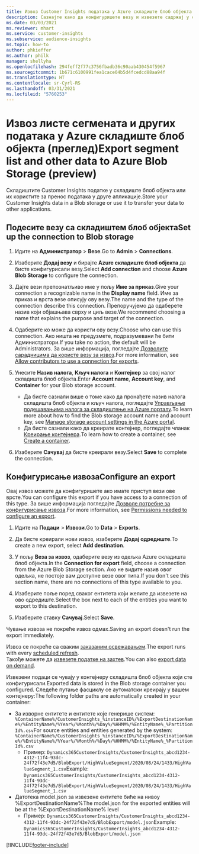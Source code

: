 ```yaml
---
title: Извоз Customer Insights података у Azure складиште блоб објекта
description: Сазнајте како да конфигуришете везу и извезете садржај у складиште блоб објекта.
ms.date: 03/03/2021
ms.reviewer: mhart
ms.service: customer-insights
ms.subservice: audience-insights
ms.topic: how-to
author: phkieffer
ms.author: philk
manager: shellyha
ms.openlocfilehash: 294feff2f77c3756fbadb36c90aab430454f5967
ms.sourcegitcommit: 1b671c6100991fea1cace04b5d4fcedcd88aa94f
ms.translationtype: HT
ms.contentlocale: sr-Cyrl-RS
ms.lasthandoff: 03/31/2021
ms.locfileid: "5760253"
---
```

# <a name="export-segment-list-and-other-data-to-azure-blob-storage-preview"></a><span data-ttu-id="fbbcc-103">Извоз листе сегмената и других података у Azure складиште блоб објекта (преглед)</span><span class="sxs-lookup"><span data-stu-id="fbbcc-103">Export segment list and other data to Azure Blob Storage (preview)</span></span>

<span data-ttu-id="fbbcc-104">Складиштите Customer Insights податке у складиште блоб објекта или их користите за пренос података у друге апликације.</span><span class="sxs-lookup"><span data-stu-id="fbbcc-104">Store your Customer Insights data in a Blob storage or use it to transfer your data to other applications.</span></span>

## <a name="set-up-the-connection-to-blob-storage"></a><span data-ttu-id="fbbcc-105">Подесите везу са складиштем блоб објекта</span><span class="sxs-lookup"><span data-stu-id="fbbcc-105">Set up the connection to Blob storage</span></span>

1. <span data-ttu-id="fbbcc-106">Идите на **Администратор** > **Везе**.</span><span class="sxs-lookup"><span data-stu-id="fbbcc-106">Go to **Admin** > **Connections**.</span></span>

1. <span data-ttu-id="fbbcc-107">Изаберите **Додај везу** и бирајте **Azure складиште блоб објекта** да бисте конфигурисали везу.</span><span class="sxs-lookup"><span data-stu-id="fbbcc-107">Select **Add connection** and choose **Azure Blob Storage** to configure the connection.</span></span>

1. <span data-ttu-id="fbbcc-108">Дајте вези препознатљиво име у пољу **Име за приказ**.</span><span class="sxs-lookup"><span data-stu-id="fbbcc-108">Give your connection a recognizable name in the **Display name** field.</span></span> <span data-ttu-id="fbbcc-109">Име за приказ и врста везе описују ову везу.</span><span class="sxs-lookup"><span data-stu-id="fbbcc-109">The name and the type of the connection describe this connection.</span></span> <span data-ttu-id="fbbcc-110">Препоручујемо да одаберете назив који објашњава сврху и циљ везе.</span><span class="sxs-lookup"><span data-stu-id="fbbcc-110">We recommend choosing a name that explains the purpose and target of the connection.</span></span>

1. <span data-ttu-id="fbbcc-111">Одаберите ко може да користи ову везу.</span><span class="sxs-lookup"><span data-stu-id="fbbcc-111">Choose who can use this connection.</span></span> <span data-ttu-id="fbbcc-112">Ако ништа не предузмете, подразумевани ће бити Администратори.</span><span class="sxs-lookup"><span data-stu-id="fbbcc-112">If you take no action, the default will be Administrators.</span></span> <span data-ttu-id="fbbcc-113">За више информација, погледајте [Дозволите сарадницима да користе везу за извоз](connections.md#allow-contributors-to-use-a-connection-for-exports).</span><span class="sxs-lookup"><span data-stu-id="fbbcc-113">For more information, see [Allow contributors to use a connection for exports](connections.md#allow-contributors-to-use-a-connection-for-exports).</span></span>

1. <span data-ttu-id="fbbcc-114">Унесите **Назив налога**, **Кључ налога** и **Контејнер** за свој налог складишта блоб објекта.</span><span class="sxs-lookup"><span data-stu-id="fbbcc-114">Enter **Account name**, **Account key**, and **Container** for your Blob storage account.</span></span>
    - <span data-ttu-id="fbbcc-115">Да бисте сазнали више о томе како да пронађете назив налога складишта блоб објекта и кључ налога, погледајте [Управљање подешавањима налога за складиштење на Azure порталу](/azure/storage/common/storage-account-manage).</span><span class="sxs-lookup"><span data-stu-id="fbbcc-115">To learn more about how to find the Blob storage account name and account key, see [Manage storage account settings in the Azure portal](/azure/storage/common/storage-account-manage).</span></span>
    - <span data-ttu-id="fbbcc-116">Да бисте сазнали како да креирате контејнер, погледајте чланак [Креирање контејнера](/azure/storage/blobs/storage-quickstart-blobs-portal#create-a-container).</span><span class="sxs-lookup"><span data-stu-id="fbbcc-116">To learn how to create a container, see [Create a container](/azure/storage/blobs/storage-quickstart-blobs-portal#create-a-container).</span></span>

1. <span data-ttu-id="fbbcc-117">Изаберите **Сачувај** да бисте креирали везу.</span><span class="sxs-lookup"><span data-stu-id="fbbcc-117">Select **Save** to complete the connection.</span></span> 

## <a name="configure-an-export"></a><span data-ttu-id="fbbcc-118">Конфигурисање извоза</span><span class="sxs-lookup"><span data-stu-id="fbbcc-118">Configure an export</span></span>

<span data-ttu-id="fbbcc-119">Овај извоз можете да конфигуришете ако имате приступ вези ове врсте.</span><span class="sxs-lookup"><span data-stu-id="fbbcc-119">You can configure this export if you have access to a connection of this type.</span></span> <span data-ttu-id="fbbcc-120">За више информација погледајте [Дозволе потребне за конфигурисање извоза](export-destinations.md#set-up-a-new-export).</span><span class="sxs-lookup"><span data-stu-id="fbbcc-120">For more information, see [Permissions needed to configure an export](export-destinations.md#set-up-a-new-export).</span></span>

1. <span data-ttu-id="fbbcc-121">Идите на **Подаци** > **Извози**.</span><span class="sxs-lookup"><span data-stu-id="fbbcc-121">Go to **Data** > **Exports**.</span></span>

1. <span data-ttu-id="fbbcc-122">Да бисте креирали нови извоз, изаберите **Додај одредиште**.</span><span class="sxs-lookup"><span data-stu-id="fbbcc-122">To create a new export, select **Add destination**.</span></span>

1. <span data-ttu-id="fbbcc-123">У пољу **Веза за извоз**, одаберите везу из одељка Azure складишта блоб објекта.</span><span class="sxs-lookup"><span data-stu-id="fbbcc-123">In the **Connection for export** field, choose a connection from the Azure Blob Storage section.</span></span> <span data-ttu-id="fbbcc-124">Ако не видите назив овог одељка, не постоје вам доступне везе овог типа.</span><span class="sxs-lookup"><span data-stu-id="fbbcc-124">If you don't see this section name, there are no connections of this type available to you.</span></span>

1. <span data-ttu-id="fbbcc-125">Изаберите поље поред сваког ентитета који желите да извезете на ово одредиште.</span><span class="sxs-lookup"><span data-stu-id="fbbcc-125">Select the box next to each of the entities you want to export to this destination.</span></span>

1. <span data-ttu-id="fbbcc-126">Изаберите ставку **Сачувај**.</span><span class="sxs-lookup"><span data-stu-id="fbbcc-126">Select **Save**.</span></span>

<span data-ttu-id="fbbcc-127">Чување извоза не покреће извоз одмах.</span><span class="sxs-lookup"><span data-stu-id="fbbcc-127">Saving an export doesn't run the export immediately.</span></span>

<span data-ttu-id="fbbcc-128">Извоз се покреће са сваким [заказаним освежавањем](system.md#schedule-tab).</span><span class="sxs-lookup"><span data-stu-id="fbbcc-128">The export runs with every [scheduled refresh](system.md#schedule-tab).</span></span>     
<span data-ttu-id="fbbcc-129">Такође можете да [извезете податке на захтев](export-destinations.md#run-exports-on-demand).</span><span class="sxs-lookup"><span data-stu-id="fbbcc-129">You can also [export data on demand](export-destinations.md#run-exports-on-demand).</span></span> 

<span data-ttu-id="fbbcc-130">Извезени подаци се чувају у контејнеру складишта блоб објекта који сте конфигурисали.</span><span class="sxs-lookup"><span data-stu-id="fbbcc-130">Exported data is stored in the Blob storage container you configured.</span></span> <span data-ttu-id="fbbcc-131">Следеће путање фасциклу се аутоматски креирају у вашем контејнеру:</span><span class="sxs-lookup"><span data-stu-id="fbbcc-131">The following folder paths are automatically created in your container:</span></span>

- <span data-ttu-id="fbbcc-132">За изворне ентитете и ентитете које генерише систем: `%ContainerName%/CustomerInsights_%instanceID%/%ExportDestinationName%/%EntityName%/%Year%/%Month%/%Day%/%HHMM%/%EntityName%_%PartitionId%.csv`</span><span class="sxs-lookup"><span data-stu-id="fbbcc-132">For source entities and entities generated by the system: `%ContainerName%/CustomerInsights_%instanceID%/%ExportDestinationName%/%EntityName%/%Year%/%Month%/%Day%/%HHMM%/%EntityName%_%PartitionId%.csv`</span></span>
  - <span data-ttu-id="fbbcc-133">Пример: `Dynamics365CustomerInsights/CustomerInsights_abcd1234-4312-11f4-93dc-24f72f43e7d5/BlobExport/HighValueSegment/2020/08/24/1433/HighValueSegment_1.csv`</span><span class="sxs-lookup"><span data-stu-id="fbbcc-133">Example: `Dynamics365CustomerInsights/CustomerInsights_abcd1234-4312-11f4-93dc-24f72f43e7d5/BlobExport/HighValueSegment/2020/08/24/1433/HighValueSegment_1.csv`</span></span>
- <span data-ttu-id="fbbcc-134">Датотека model.json за извезене ентитете биће на нивоу %ExportDestinationName%</span><span class="sxs-lookup"><span data-stu-id="fbbcc-134">The model.json for the exported entities will be at the %ExportDestinationName% level</span></span>
  - <span data-ttu-id="fbbcc-135">Пример: `Dynamics365CustomerInsights/CustomerInsights_abcd1234-4312-11f4-93dc-24f72f43e7d5/BlobExport/model.json`</span><span class="sxs-lookup"><span data-stu-id="fbbcc-135">Example: `Dynamics365CustomerInsights/CustomerInsights_abcd1234-4312-11f4-93dc-24f72f43e7d5/BlobExport/model.json`</span></span>

[!INCLUDE[footer-include](../includes/footer-banner.md)]
